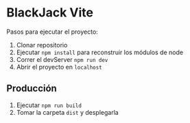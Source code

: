 # BlackJack Vite

Pasos para ejecutar el proyecto:

1. Clonar repositorio
2. Ejecutar ```npm install``` para reconstruir los módulos de node
3. Correr el devServer ```npm run dev```
4. Abrir el proyecto en ```localhost```

## Producción

1. Ejecutar ```npm run build```
2. Tomar la carpeta ```dist``` y desplegarla
